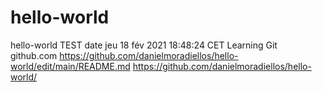 # hello-world
hello-world
TEST date jeu 18 fév 2021 18:48:24 CET Learning Git github.com https://github.com/danielmoradiellos/hello-world/edit/main/README.md https://github.com/danielmoradiellos/hello-world/
